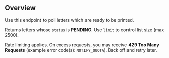 ## Overview

Use this endpoint to poll letters which are ready to be printed.

Returns letters whose `status` is **PENDING**.
Use `limit` to control list size (max 2500).

Rate limiting applies. On excess requests, you may receive **429 Too Many Requests** (example error code(s): `NOTIFY_QUOTA`). Back off and retry later.
